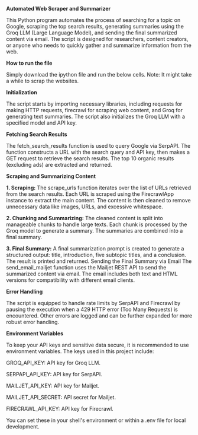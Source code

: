 **Automated Web Scraper and Summarizer**


This Python program automates the process of searching for a topic on Google, scraping the top search results, generating summaries using the Groq LLM (Large Language Model), and sending the final summarized content via email. The script is designed for researchers, content creators, or anyone who needs to quickly gather and summarize information from the web.

**How to run the file**

Simply download the ipython file and run the below cells. 
Note: It might take a while to scrap the websites.

**Initialization**

The script starts by importing necessary libraries, including requests for making HTTP requests, firecrawl for scraping web content, and Groq for generating text summaries. The script also initializes the Groq LLM with a specified model and API key.

**Fetching Search Results**

The fetch_search_results function is used to query Google via SerpAPI. The function constructs a URL with the search query and API key, then makes a GET request to retrieve the search results. The top 10 organic results (excluding ads) are extracted and returned.

**Scraping and Summarizing Content**

**1. Scraping:**
The scrape_urls function iterates over the list of URLs retrieved from the search results.
Each URL is scraped using the FirecrawlApp instance to extract the main content.
The content is then cleaned to remove unnecessary data like images, URLs, and excessive whitespace.

**2. Chunking and Summarizing:**
The cleaned content is split into manageable chunks to handle large texts.
Each chunk is processed by the Groq model to generate a summary.
The summaries are combined into a final summary.

**3. Final Summary:**
A final summarization prompt is created to generate a structured output: title, introduction, five subtopic titles, and a conclusion.
The result is printed and returned.
Sending the Final Summary via Email
The send_email_mailjet function uses the Mailjet REST API to send the summarized content via email. The email includes both text and HTML versions for compatibility with different email clients.


**Error Handling**

The script is equipped to handle rate limits by SerpAPI and Firecrawl by pausing the execution when a 429 HTTP error (Too Many Requests) is encountered. Other errors are logged and can be further expanded for more robust error handling.


**Environment Variables**

To keep your API keys and sensitive data secure, it is recommended to use environment variables. The keys used in this project include:


GROQ_API_KEY: API key for Groq LLM.

SERPAPI_API_KEY: API key for SerpAPI.

MAILJET_API_KEY: API key for Mailjet.

MAILJET_API_SECRET: API secret for Mailjet.

FIRECRAWL_API_KEY: API key for Firecrawl.

You can set these in your shell's environment or within a .env file for local development.
